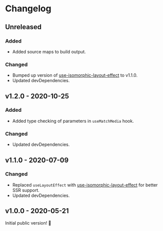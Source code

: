 # Changelog

## Unreleased

### Added

- Added source maps to build output.

### Changed

- Bumped up version of [use-isomorphic-layout-effect](https://www.npmjs.com/package/use-isomorphic-layout-effect) to v1.1.0.
- Updated devDependencies.

## v1.2.0 - 2020-10-25

### Added

- Added type checking of parameters in `useMatchMedia` hook.

### Changed

- Updated devDependencies.

## v1.1.0 - 2020-07-09

### Changed

- Replaced `useLayoutEffect` with [use-isomorphic-layout-effect](https://www.npmjs.com/package/use-isomorphic-layout-effect) for better SSR support.
- Updated devDependencies.

## v1.0.0 - 2020-05-21

Initial public version! :tada:
